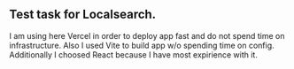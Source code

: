 ## Test task for Localsearch.

I am using here Vercel in order to deploy app fast and do not spend time on infrastructure. Also I used Vite to build app w/o spending time on config. Additionally I choosed React because I have most expirience with it.